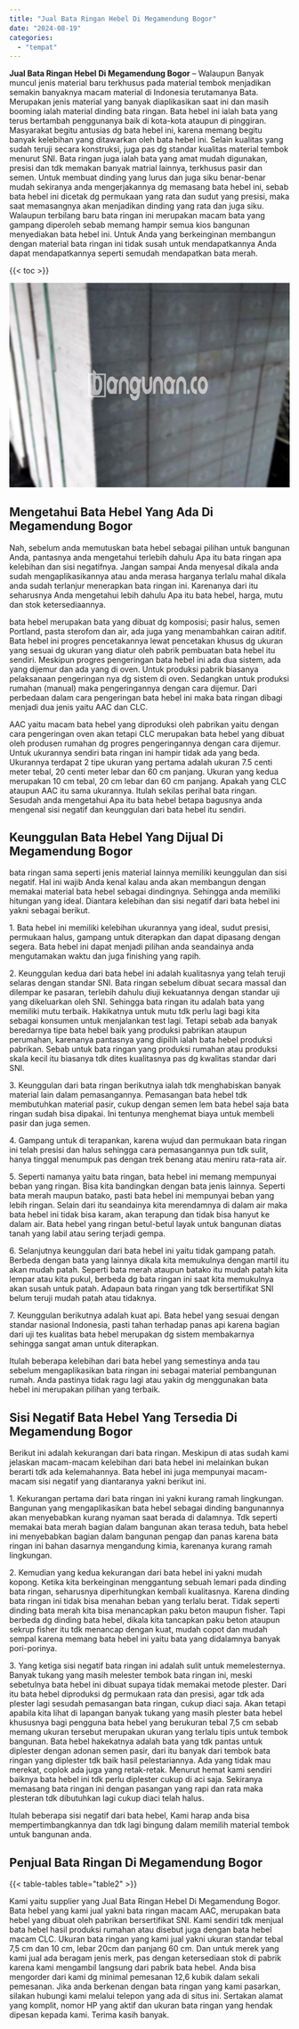 ```yaml
---
title: "Jual Bata Ringan Hebel Di Megamendung Bogor"
date: "2024-08-19"
categories: 
  - "tempat"
---
```


**Jual Bata Ringan Hebel Di Megamendung Bogor** – Walaupun Banyak muncul jenis material baru terkhusus pada material tembok menjadikan semakin banyaknya macam material di Indonesia terutamanya Bata. Merupakan jenis material yang banyak diaplikasikan saat ini dan masih booming ialah material dinding bata ringan. Bata hebel ini ialah bata yang terus bertambah penggunanya baik di kota-kota ataupun di pinggiran. Masyarakat begitu antusias dg bata hebel ini, karena memang begitu banyak kelebihan yang ditawarkan oleh bata hebel ini. Selain kualitas yang sudah teruji secara konstruksi, juga pas dg standar kualitas material tembok menurut SNI. Bata ringan juga ialah bata yang amat mudah digunakan, presisi dan tdk memakan banyak matrial lainnya, terkhusus pasir dan semen. Untuk membuat dinding yang lurus dan juga siku benar-benar mudah sekiranya anda mengerjakannya dg memasang bata hebel ini, sebab bata hebel ini dicetak dg permukaan yang rata dan sudut yang presisi, maka saat memasangnya akan menjadikan dinding yang rata dan juga siku. Walaupun terbilang baru bata ringan ini merupakan macam bata yang gampang diperoleh sebab memang hampir semua kios bangunan menyediakan bata hebel ini. Untuk Anda yang berkeinginan membangun dengan material bata ringan ini tidak susah untuk mendapatkannya Anda dapat mendapatkannya seperti semudah mendapatkan bata merah.

{{< toc >}}

![Jual Bata Ringan Hebel Di Megamendung Bogor](/images/jual-hebel-murah-14.png)

## Mengetahui Bata Hebel Yang Ada Di Megamendung Bogor

Nah, sebelum anda memutuskan bata hebel sebagai pilihan untuk bangunan Anda, pantasnya anda mengetahui terlebih dahulu Apa itu bata ringan apa kelebihan dan sisi negatifnya. Jangan sampai Anda menyesal dikala anda sudah mengaplikasikannya atau anda merasa harganya terlalu mahal dikala anda sudah terlanjur menerapkan bata ringan ini. Karenanya dari itu seharusnya Anda mengetahui lebih dahulu Apa itu bata hebel, harga, mutu dan stok ketersediaannya.

bata hebel merupakan bata yang dibuat dg komposisi; pasir halus, semen Portland, pasta sterofom dan air, ada juga yang menambahkan cairan aditif. Bata hebel ini progres pencetakannya lewat pencetakan khusus dg ukuran yang sesuai dg ukuran yang diatur oleh pabrik pembuatan bata hebel itu sendiri. Meskipun progres pengeringan bata hebel ini ada dua sistem, ada yang dijemur dan ada yang di oven. Untuk produksi pabrik biasanya pelaksanaan pengeringan nya dg sistem di oven. Sedangkan untuk produksi rumahan (manual) maka pengeringannya dengan cara dijemur. Dari perbedaan dalam cara pengeringan bata hebel ini maka bata ringan dibagi menjadi dua jenis yaitu AAC dan CLC.

AAC yaitu macam bata hebel yang diproduksi oleh pabrikan yaitu dengan cara pengeringan oven akan tetapi CLC merupakan bata hebel yang dibuat oleh produsen rumahan dg progres pengeringannya dengan cara dijemur. Untuk ukurannya sendiri bata ringan ini hampir tidak ada yang beda. Ukurannya terdapat 2 tipe ukuran yang pertama adalah ukuran 7.5 centi meter tebal, 20 centi meter lebar dan 60 cm panjang. Ukuran yang kedua merupakan 10 cm tebal, 20 cm lebar dan 60 cm panjang. Apakah yang CLC ataupun AAC itu sama ukurannya. Itulah sekilas perihal bata ringan. Sesudah anda mengetahui Apa itu bata hebel betapa bagusnya anda mengenal sisi negatif dan keunggulan dari bata hebel itu sendiri.

## Keunggulan Bata Hebel Yang Dijual Di Megamendung Bogor

bata ringan sama seperti jenis material lainnya memiliki keunggulan dan sisi negatif. Hal ini wajib Anda kenal kalau anda akan membangun dengan memakai material bata hebel sebagai dindingnya. Sehingga anda memiliki hitungan yang ideal. Diantara kelebihan dan sisi negatif dari bata hebel ini yakni sebagai berikut.

1\. Bata hebel ini memiliki kelebihan ukurannya yang ideal, sudut presisi, permukaan halus, gampang untuk diterapkan dan dapat dipasang dengan segera. Bata hebel ini dapat menjadi pilihan anda seandainya anda mengutamakan waktu dan juga finishing yang rapih.

2\. Keunggulan kedua dari bata hebel ini adalah kualitasnya yang telah teruji selaras dengan standar SNI. Bata ringan sebelum dibuat secara massal dan dilempar ke pasaran, terlebih dahulu diuji kekuatannya dengan standar uji yang dikeluarkan oleh SNI. Sehingga bata ringan itu adalah bata yang memiliki mutu terbaik. Hakikatnya untuk mutu tdk perlu lagi bagi kita sebagai konsumen untuk menjalankan test lagi. Tetapi sebab ada banyak beredarnya tipe bata hebel baik yang produksi pabrikan ataupun perumahan, karenanya pantasnya yang dipilih ialah bata hebel produksi pabrikan. Sebab untuk bata ringan yang produksi rumahan atau produksi skala kecil itu biasanya tdk dites kualitasnya pas dg kwalitas standar dari SNI.

3\. Keunggulan dari bata ringan berikutnya ialah tdk menghabiskan banyak material lain dalam pemasangannya. Pemasangan bata hebel tdk membutuhkan material pasir, cukup dengan semen lem bata hebel saja bata ringan sudah bisa dipakai. Ini tentunya menghemat biaya untuk membeli pasir dan juga semen.

4\. Gampang untuk di terapankan, karena wujud dan permukaan bata ringan ini telah presisi dan halus sehingga cara pemasangannya pun tdk sulit, hanya tinggal menumpuk pas dengan trek benang atau meniru rata-rata air.

5\. Seperti namanya yaitu bata ringan, bata hebel ini memang mempunyai beban yang ringan. Bisa kita bandingkan dengan bata jenis lainnya. Seperti bata merah maupun batako, pasti bata hebel ini mempunyai beban yang lebih ringan. Selain dari itu seandainya kita merendamnya di dalam air maka bata hebel ini tidak bisa karam, akan terapung dan tidak bisa hanyut ke dalam air. Bata hebel yang ringan betul-betul layak untuk bangunan diatas tanah yang labil atau sering terjadi gempa.

6\. Selanjutnya keunggulan dari bata hebel ini yaitu tidak gampang patah. Berbeda dengan bata yang lainnya dikala kita memukulnya dengan martil itu akan mudah patah. Seperti bata merah ataupun batako itu mudah patah kita lempar atau kita pukul, berbeda dg bata ringan ini saat kita memukulnya akan susah untuk patah. Adapaun bata ringan yang tdk bersertifikat SNI belum teruji mudah patah atau tidaknya.

7\. Keunggulan berikutnya adalah kuat api. Bata hebel yang sesuai dengan standar nasional Indonesia, pasti tahan terhadap panas api karena bagian dari uji tes kualitas bata hebel merupakan dg sistem membakarnya sehingga sangat aman untuk diterapkan.

Itulah beberapa kelebihan dari bata hebel yang semestinya anda tau sebelum mengaplikasikan bata ringan ini sebagai material pembangunan rumah. Anda pastinya tidak ragu lagi atau yakin dg menggunakan bata hebel ini merupakan pilihan yang terbaik.

## Sisi Negatif Bata Hebel Yang Tersedia Di Megamendung Bogor

Berikut ini adalah kekurangan dari bata ringan. Meskipun di atas sudah kami jelaskan macam-macam kelebihan dari bata hebel ini melainkan bukan berarti tdk ada kelemahannya. Bata hebel ini juga mempunyai macam-macam sisi negatif yang diantaranya yakni berikut ini.

1\. Kekurangan pertama dari bata ringan ini yakni kurang ramah lingkungan. Bangunan yang mengaplikasikan bata hebel sebagai dinding bangunannya akan menyebabkan kurang nyaman saat berada di dalamnya. Tdk seperti memakai bata merah bagian dalam bangunan akan terasa teduh, bata hebel ini menyebabkan bagian dalam bangunan pengap dan panas karena bata ringan ini bahan dasarnya mengandung kimia, karenanya kurang ramah lingkungan.

2\. Kemudian yang kedua kekurangan dari bata hebel ini yakni mudah kopong. Ketika kita berkeinginan menggantung sebuah lemari pada dinding bata ringan, seharusnya diperhitungkan kembali kualitasnya. Karena dinding bata ringan ini tidak bisa menahan beban yang terlalu berat. Tidak seperti dinding bata merah kita bisa menancapkan paku beton maupun fisher. Tapi berbeda dg dinding bata hebel, dikala kita tancapkan paku beton ataupun sekrup fisher itu tdk menancap dengan kuat, mudah copot dan mudah sempal karena memang bata hebel ini yaitu bata yang didalamnya banyak pori-porinya.

3\. Yang ketiga sisi negatif bata ringan ini adalah sulit untuk memelesternya. Banyak tukang yang masih melester tembok bata ringan ini, meski sebetulnya bata hebel ini dibuat supaya tidak memakai metode plester. Dari itu bata hebel diproduksi dg permukaan rata dan presisi, agar tdk ada plester lagi sesudah pemasangan bata ringan, cukup diaci saja. Akan tetapi apabila kita lihat di lapangan banyak tukang yang masih plester bata hebel khususnya bagi pengguna bata hebel yang berukuran tebal 7,5 cm sebab memang ukuran tersebut merupakan ukuran yang terlalu tipis untuk tembok bangunan. Bata hebel hakekatnya adalah bata yang tdk pantas untuk diplester dengan adonan semen pasir, dari itu banyak dari tembok bata ringan yang diplester tdk baik hasil pelestariannya. Ada yang tidak mau merekat, coplok ada juga yang retak-retak. Menurut hemat kami sendiri baiknya bata hebel ini tdk perlu diplester cukup di aci saja. Sekiranya memasang bata ringan ini dengan pasangan yang rapi dan rata maka plesteran tdk dibutuhkan lagi cukup diaci telah halus.

Itulah beberapa sisi negatif dari bata hebel, Kami harap anda bisa mempertimbangkannya dan tdk lagi bingung dalam memilih material tembok untuk bangunan anda.

## Penjual Bata Ringan Di Megamendung Bogor

{{< table-tables table="table2" >}}

Kami yaitu supplier yang Jual Bata Ringan Hebel Di Megamendung Bogor. Bata hebel yang kami jual yakni bata ringan macam AAC, merupakan bata hebel yang dibuat oleh pabrikan bersertifikat SNI. Kami sendiri tdk menjual bata hebel hasil produksi rumahan atau disebut juga dengan bata hebel macam CLC. Ukuran bata ringan yang kami jual yakni ukuran standar tebal 7,5 cm dan 10 cm, lebar 20cm dan panjang 60 cm. Dan untuk merek yang kami jual ada beragam jenis merk, pas dengan ketersediaan stok di pabrik karena kami mengambil langsung dari pabrik bata hebel. Anda bisa mengorder dari kami dg minimal pemesanan 12,6 kubik dalam sekali pemesanan. Jika anda berkenan dengan bata ringan yang kami pasarkan, silakan hubungi kami melalui telepon yang ada di situs ini. Sertakan alamat yang komplit, nomor HP yang aktif dan ukuran bata ringan yang hendak dipesan kepada kami. Terima kasih banyak.
